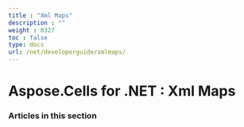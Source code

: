 ```yaml
---
title : "Xml Maps" 
description : "" 
weight : 8327 
toc : false
type: docs
url: /net/developerguide/xmlmaps/
---
```


# Aspose.Cells for .NET : Xml Maps


### Articles in this section

           

 

